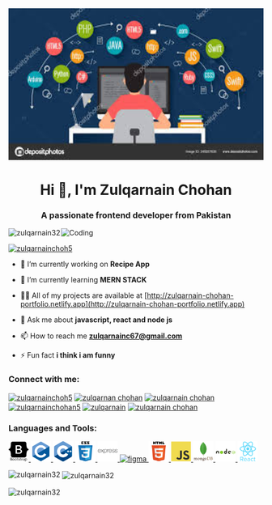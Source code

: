 <img src="https://github.com/Zulqarnain32/Zulqarnain32/blob/main/banner1.jpg?raw=true" alt="image alt text" width="100%" height = "300px">


<h1 align="center">Hi 👋, I'm Zulqarnain Chohan</h1>
<h3 align="center">A passionate frontend developer from Pakistan</h3>
<img align="right" alt="Coding" width="400" src = "https://cdn.dribbble.com/users/1162077/screenshots/3848914/programmer.gif">
<p align="left"> <img src="https://komarev.com/ghpvc/?username=zulqarnain32&label=Profile%20views&color=0e75b6&style=flat" alt="zulqarnain32" /> </p>

<p align="left"> <a href="https://twitter.com/zulqarnainchoh5" target="blank"><img src="https://img.shields.io/twitter/follow/zulqarnainchoh5?logo=twitter&style=for-the-badge" alt="zulqarnainchoh5" /></a> </p>

- 🔭 I’m currently working on **Recipe App**

- 🌱 I’m currently learning **MERN STACK**

- 👨‍💻 All of my projects are available at [http://zulqarnain-chohan-portfolio.netlify.app](http://zulqarnain-chohan-portfolio.netlify.app)

- 💬 Ask me about **javascript, react and node js**

- 📫 How to reach me **zulqarnainc67@gmail.com**

- ⚡ Fun fact **i think i am funny**

<h3 align="left">Connect with me:</h3>
<p align="left">
<a href="https://twitter.com/zulqarnainchoh5" target="blank"><img align="center" src="https://raw.githubusercontent.com/rahuldkjain/github-profile-readme-generator/master/src/images/icons/Social/twitter.svg" alt="zulqarnainchoh5" height="30" width="40" /></a>
<a href="https://linkedin.com/in/zulqarnan chohan" target="blank"><img align="center" src="https://raw.githubusercontent.com/rahuldkjain/github-profile-readme-generator/master/src/images/icons/Social/linked-in-alt.svg" alt="zulqarnan chohan" height="30" width="40" /></a>
<a href="https://fb.com/zulqarnain chohan" target="blank"><img align="center" src="https://raw.githubusercontent.com/rahuldkjain/github-profile-readme-generator/master/src/images/icons/Social/facebook.svg" alt="zulqarnain chohan" height="30" width="40" /></a>
<a href="https://instagram.com/zulqarnainchohan5" target="blank"><img align="center" src="https://raw.githubusercontent.com/rahuldkjain/github-profile-readme-generator/master/src/images/icons/Social/instagram.svg" alt="zulqarnainchohan5" height="30" width="40" /></a>
<a href="https://www.hackerrank.com/zulqarnain" target="blank"><img align="center" src="https://raw.githubusercontent.com/rahuldkjain/github-profile-readme-generator/master/src/images/icons/Social/hackerrank.svg" alt="zulqarnain" height="30" width="40" /></a>
<a href="https://www.leetcode.com/zulqarnain chohan" target="blank"><img align="center" src="https://raw.githubusercontent.com/rahuldkjain/github-profile-readme-generator/master/src/images/icons/Social/leet-code.svg" alt="zulqarnain chohan" height="30" width="40" /></a>
</p>

<h3 align="left">Languages and Tools:</h3>
<p align="left"> <a href="https://getbootstrap.com" target="_blank" rel="noreferrer"> <img src="https://raw.githubusercontent.com/devicons/devicon/master/icons/bootstrap/bootstrap-plain-wordmark.svg" alt="bootstrap" width="40" height="40"/> </a> <a href="https://www.cprogramming.com/" target="_blank" rel="noreferrer"> <img src="https://raw.githubusercontent.com/devicons/devicon/master/icons/c/c-original.svg" alt="c" width="40" height="40"/> </a> <a href="https://www.w3schools.com/cpp/" target="_blank" rel="noreferrer"> <img src="https://raw.githubusercontent.com/devicons/devicon/master/icons/cplusplus/cplusplus-original.svg" alt="cplusplus" width="40" height="40"/> </a> <a href="https://www.w3schools.com/css/" target="_blank" rel="noreferrer"> <img src="https://raw.githubusercontent.com/devicons/devicon/master/icons/css3/css3-original-wordmark.svg" alt="css3" width="40" height="40"/> </a> <a href="https://expressjs.com" target="_blank" rel="noreferrer"> <img src="https://raw.githubusercontent.com/devicons/devicon/master/icons/express/express-original-wordmark.svg" alt="express" width="40" height="40"/> </a> <a href="https://www.figma.com/" target="_blank" rel="noreferrer"> <img src="https://www.vectorlogo.zone/logos/figma/figma-icon.svg" alt="figma" width="40" height="40"/> </a> <a href="https://www.w3.org/html/" target="_blank" rel="noreferrer"> <img src="https://raw.githubusercontent.com/devicons/devicon/master/icons/html5/html5-original-wordmark.svg" alt="html5" width="40" height="40"/> </a> <a href="https://developer.mozilla.org/en-US/docs/Web/JavaScript" target="_blank" rel="noreferrer"> <img src="https://raw.githubusercontent.com/devicons/devicon/master/icons/javascript/javascript-original.svg" alt="javascript" width="40" height="40"/> </a> <a href="https://www.mongodb.com/" target="_blank" rel="noreferrer"> <img src="https://raw.githubusercontent.com/devicons/devicon/master/icons/mongodb/mongodb-original-wordmark.svg" alt="mongodb" width="40" height="40"/> </a> <a href="https://nodejs.org" target="_blank" rel="noreferrer"> <img src="https://raw.githubusercontent.com/devicons/devicon/master/icons/nodejs/nodejs-original-wordmark.svg" alt="nodejs" width="40" height="40"/> </a> <a href="https://reactjs.org/" target="_blank" rel="noreferrer"> <img src="https://raw.githubusercontent.com/devicons/devicon/master/icons/react/react-original-wordmark.svg" alt="react" width="40" height="40"/> </a> </p>

<p><img align="left" src="https://github-readme-stats.vercel.app/api/top-langs?username=zulqarnain32&show_icons=true&locale=en&layout=compact" alt="zulqarnain32" /></p>

<p>&nbsp;<img align="center" src="https://github-readme-stats.vercel.app/api?username=zulqarnain32&show_icons=true&locale=en" alt="zulqarnain32" /></p>

<p><img align="center" src="https://github-readme-streak-stats.herokuapp.com/?user=zulqarnain32&" alt="zulqarnain32" /></p>
